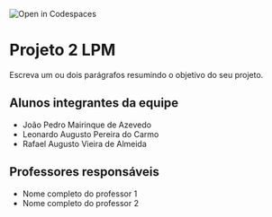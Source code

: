 ![Open in Codespaces](https://classroom.github.com/assets/open-in-codespaces-abfff4d4e15f9e1bd8274d9a39a0befe03a0632bb0f153d0ec72ff541cedbe34.svg)
# Projeto 2 LPM
Escreva um ou dois parágrafos resumindo o objetivo do seu projeto.

## Alunos integrantes da equipe

* João Pedro Mairinque de Azevedo
* Leonardo Augusto Pereira do Carmo
* Rafael Augusto Vieira de Almeida

## Professores responsáveis

* Nome completo do professor 1
* Nome completo do professor 2

